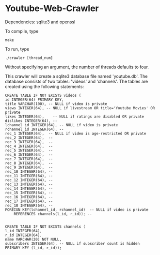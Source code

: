 # Youtube-Web-Crawler

Dependencies: sqlite3 and openssl

To compile, type

	make

To run, type
	
	./crawler [thread_num]

Without specifying an argument, the number of threads defaults to four.

This crawler will create a sqlite3 database file named 'youtube.db'. The
database consists of two tables: 'videos' and 'channels'. The tables are
created using the following statements:


	CREATE TABLE IF NOT EXISTS videos (
	id INTEGER(64) PRIMARY KEY,
	title VARCHAR(100), -- NULL if video is private
	views INTEGER(64), -- NULL if livestream OR title='Youtube Movies' OR private
	likes INTEGER(64),    -- NULL if ratings are disabled OR private
	dislikes INTEGER(64), -- 
	lchannel_id INTEGER(64), -- NULL if video is private
	rchannel_id INTEGER(64), --
	rec_1 INTEGER(64),  -- NULL if video is age-restricted OR private
	rec_2 INTEGER(64),  --
	rec_3 INTEGER(64),  --
	rec_4 INTEGER(64),  --
	rec_5 INTEGER(64),  --
	rec_6 INTEGER(64),  --
	rec_7 INTEGER(64),  --
	rec_8 INTEGER(64),  --
	rec_9 INTEGER(64),  --
	rec_10 INTEGER(64), --
	rec_11 INTEGER(64), --
	rec_12 INTEGER(64), --
	rec_13 INTEGER(64), --
	rec_14 INTEGER(64), --
	rec_15 INTEGER(64), --
	rec_16 INTEGER(64), --
	rec_17 INTEGER(64), --
	rec_18 INTEGER(64), --
	FOREIGN KEY(lchannel_id, rchannel_id)  -- NULL if video is private
		REFERENCES channels(l_id, r_id)); --


	CREATE TABLE IF NOT EXISTS channels (
	l_id INTEGER(64),
	r_id INTEGER(64),
	name VARCHAR(20) NOT NULL,
	subscribers INTEGER(64), -- NULL if subscriber count is hidden
	PRIMARY KEY (l_id, r_id));
